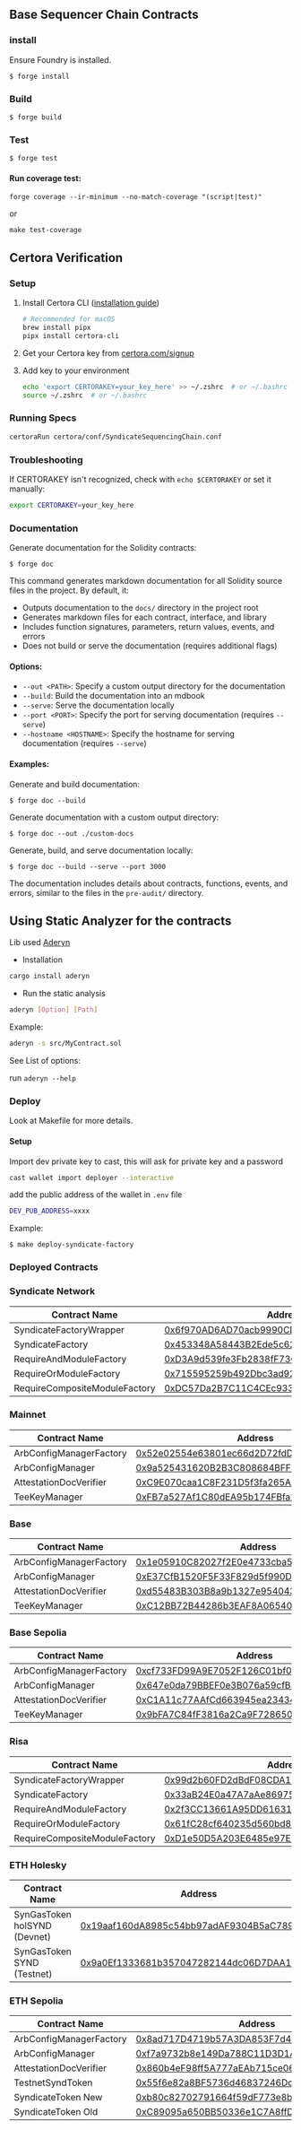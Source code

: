 ## Base Sequencer Chain Contracts

### install

Ensure Foundry is installed.

```shell
$ forge install
```

### Build

```shell
$ forge build
```

### Test

```shell
$ forge test
```

#### Run coverage test:

```shell
forge coverage --ir-minimum --no-match-coverage "(script|test)"
```

or

```shell
make test-coverage
```

## Certora Verification

### Setup

1. Install Certora CLI ([installation guide](https://docs.certora.com/en/latest/docs/user-guide/install.html))

   ```bash
   # Recommended for macOS
   brew install pipx
   pipx install certora-cli
   ```

2. Get your Certora key from [certora.com/signup](https://www.certora.com/signup)

3. Add key to your environment
   ```bash
   echo 'export CERTORAKEY=your_key_here' >> ~/.zshrc  # or ~/.bashrc
   source ~/.zshrc  # or ~/.bashrc
   ```

### Running Specs

```bash
certoraRun certora/conf/SyndicateSequencingChain.conf
```

### Troubleshooting

If CERTORAKEY isn't recognized, check with `echo $CERTORAKEY` or set it manually:

```bash
export CERTORAKEY=your_key_here
```

### Documentation

Generate documentation for the Solidity contracts:

```shell
$ forge doc
```

This command generates markdown documentation for all Solidity source files in the project. By default, it:

- Outputs documentation to the `docs/` directory in the project root
- Generates markdown files for each contract, interface, and library
- Includes function signatures, parameters, return values, events, and errors
- Does not build or serve the documentation (requires additional flags)

#### Options:

- `--out <PATH>`: Specify a custom output directory for the documentation
- `--build`: Build the documentation into an mdbook
- `--serve`: Serve the documentation locally
- `--port <PORT>`: Specify the port for serving documentation (requires `--serve`)
- `--hostname <HOSTNAME>`: Specify the hostname for serving documentation (requires `--serve`)

#### Examples:

Generate and build documentation:

```shell
$ forge doc --build
```

Generate documentation with a custom output directory:

```shell
$ forge doc --out ./custom-docs
```

Generate, build, and serve documentation locally:

```shell
$ forge doc --build --serve --port 3000
```

The documentation includes details about contracts, functions, events, and errors, similar to the files in the `pre-audit/` directory.

## Using Static Analyzer for the contracts

Lib used [Aderyn](https://github.com/Cyfrin/aderyn)

- Installation

```bash
cargo install aderyn
```

- Run the static analysis

```bash
aderyn [Option] [Path]
```

Example:

```bash
aderyn -s src/MyContract.sol
```

See List of options:

run `aderyn --help`

### Deploy

Look at Makefile for more details.

#### Setup

Import dev private key to cast, this will ask for private key and a password

```bash
cast wallet import deployer --interactive
```

add the public address of the wallet in `.env` file

```bash
DEV_PUB_ADDRESS=xxxx
```

Example:

```shell
$ make deploy-syndicate-factory
```

### Deployed Contracts

### Syndicate Network

| Contract Name                 | Address                                                                                                                                    |
| ----------------------------- | ------------------------------------------------------------------------------------------------------------------------------------------ |
| SyndicateFactoryWrapper       | [0x6f970AD6AD70acb9990CDb499fc70FbcE81aACD7](https://synd-mainnet.explorer.alchemy.com/address/0x6f970AD6AD70acb9990CDb499fc70FbcE81aACD7) |
| SyndicateFactory              | [0x453348A58443B2Ede5c62480C47cf91c750BA41f](https://synd-mainnet.explorer.alchemy.com/address/0x453348A58443B2Ede5c62480C47cf91c750BA41f) |
| RequireAndModuleFactory       | [0xD3A9d539fe3Fb2838fF73C652EB94dAE050d873a](https://synd-mainnet.explorer.alchemy.com/address/0xD3A9d539fe3Fb2838fF73C652EB94dAE050d873a) |
| RequireOrModuleFactory        | [0x715595259b492Dbc3ad9298F66E9F917eeD6d013](https://synd-mainnet.explorer.alchemy.com/address/0x715595259b492Dbc3ad9298F66E9F917eeD6d013) |
| RequireCompositeModuleFactory | [0xDC57Da2B7C11C4CEc933910EfD4c0479cbB24434](https://synd-mainnet.explorer.alchemy.com/address/0xDC57Da2B7C11C4CEc933910EfD4c0479cbB24434) |

### Mainnet

| Contract Name                 | Address                                                                                                               |
| ----------------------------- | --------------------------------------------------------------------------------------------------------------------- |
| ArbConfigManagerFactory       | [0x52e02554e63801ec66d2D72fdD2c679D18a117dE](https://etherscan.io/address/0x52e02554e63801ec66d2D72fdD2c679D18a117dE) |
| ArbConfigManager              | [0x9a525431620B2B3C808684BFFE6738307921f19d](https://etherscan.io/address/0x9a525431620B2B3C808684BFFE6738307921f19d) |
| AttestationDocVerifier        | [0xC9E070caa1C8F231D5f3fa265AAb61A6A1fD0466](https://etherscan.io/address/0xC9E070caa1C8F231D5f3fa265AAb61A6A1fD0466) |
| TeeKeyManager                 | [0xFB7a527Af1C80dEA95b174FBfa2662B36006b90e](https://etherscan.io/address/0xFB7a527Af1C80dEA95b174FBfa2662B36006b90e) |

### Base

| Contract Name                 | Address                                                                                                               |
| ----------------------------- | --------------------------------------------------------------------------------------------------------------------- |
| ArbConfigManagerFactory       | [0x1e05910C82027f2E0e4733cba5ba41f528cAefE1](https://basescan.org/address/0x1e05910C82027f2E0e4733cba5ba41f528cAefE1) |
| ArbConfigManager              | [0xE37CfB1520F5F33F829d5f990D7AA3C563AbBF18](https://basescan.org/address/0xE37CfB1520F5F33F829d5f990D7AA3C563AbBF18) |
| AttestationDocVerifier        | [0xd55483B303B8a9b1327e954043f19E18692FA293](https://basescan.org/address/0xd55483B303B8a9b1327e954043f19E18692FA293) |
| TeeKeyManager                 | [0xC12BB72B44286b3EAF8A065402A102C3719C8cA1](https://basescan.org/address/0xC12BB72B44286b3EAF8A065402A102C3719C8cA1) |

### Base Sepolia

| Contract Name                 | Address                                                                                                                        |
| ----------------------------- | ------------------------------------------------------------------------------------------------------------------------------ |
| ArbConfigManagerFactory       | [0xcf733FD99A9E7052F126C01bf033159775bEcF0B](https://sepolia.basescan.org/address/0xcf733FD99A9E7052F126C01bf033159775bEcF0B)  |
| ArbConfigManager              | [0x647e0da79BBEF0e3B076a59cfB3a42429273CE52](https://sepolia.basescan.org/address/0x647e0da79BBEF0e3B076a59cfB3a42429273CE52)  |
| AttestationDocVerifier        | [0xC1A11c77AAfCd663945ea234345ffc6EF53dC12c](https://sepolia.basescan.org/address/0xC1A11c77AAfCd663945ea234345ffc6EF53dC12c)  |
| TeeKeyManager                 | [0x9bFA7C84fF3816a2Ca9F72865036e8998385147b](https://sepolia.basescan.org/address/0x9bFA7C84fF3816a2Ca9F72865036e8998385147b)  |

### Risa

| Contract Name                 | Address                                                                                                                                    |
| ----------------------------- | ------------------------------------------------------------------------------------------------------------------------------------------ |
| SyndicateFactoryWrapper       | [0x99d2b60FD2dBdF08CDA18165D20f4E713768b07E](https://risa-testnet.explorer.alchemy.com/address/0x99d2b60FD2dBdF08CDA18165D20f4E713768b07E) |
| SyndicateFactory              | [0x33aB24E0a47A7aAe869755420950A6326e3CB9F3](https://risa-testnet.explorer.alchemy.com/address/0x33aB24E0a47A7aAe869755420950A6326e3CB9F3) |
| RequireAndModuleFactory       | [0x2f3CC13661A95DD616311a7bddB9cDB4bA67C4d2](https://risa-testnet.explorer.alchemy.com/address/0x2f3CC13661A95DD616311a7bddB9cDB4bA67C4d2) |
| RequireOrModuleFactory        | [0x61fC28cf640235d560bd89350033cAee9642F8E5](https://risa-testnet.explorer.alchemy.com/address/0x61fC28cf640235d560bd89350033cAee9642F8E5) |
| RequireCompositeModuleFactory | [0xD1e50D5A203E6485e97E3bC8A951b49aaFC28603](https://risa-testnet.explorer.alchemy.com/address/0xD1e50D5A203E6485e97E3bC8A951b49aaFC28603) |


### ETH Holesky

| Contract Name                | Address                                                                                                                       |
| ---------------------------- | ----------------------------------------------------------------------------------------------------------------------------- |
| SynGasToken holSYND (Devnet) | [0x19aaf160dA8985c54bb97adAF9304B5aC7890421](https://holesky.etherscan.io/address/0x19aaf160dA8985c54bb97adAF9304B5aC7890421) |
| SynGasToken SYND (Testnet)   | [0x9a0Ef1333681b357047282144dc06D7DAA1f76Ba](https://holesky.etherscan.io/address/0x9a0Ef1333681b357047282144dc06D7DAA1f76Ba) |

### ETH Sepolia

| Contract Name            | Address                                                                                                                        |
| ------------------------ | ------------------------------------------------------------------------------------------------------------------------------ |
| ArbConfigManagerFactory  | [0x8ad717D4719b57A3DA853F7d422284859b00b10e](https://sepolia.etherscan.io/address/0x8ad717D4719b57A3DA853F7d422284859b00b10e)  |
| ArbConfigManager         | [0xf7a9732b8e149Da788C11D3D1AAd029B732A8118](https://sepolia.etherscan.io/address/0xf7a9732b8e149Da788C11D3D1AAd029B732A8118)  |
| AttestationDocVerifier   | [0x860b4eF98ff5A777aEAb715ce06d7fD8c8C1cC25](https://sepolia.etherscan.io/address/0x860b4eF98ff5A777aEAb715ce06d7fD8c8C1cC25)  |
| TestnetSyndToken         | [0x55f6e82a8BF5736d46837246DcBEAf7e61b3c27C](https://sepolia.etherscan.io/address/0x55f6e82a8BF5736d46837246DcBEAf7e61b3c27C)  |
| SyndicateToken New       | [0xb80c82702791664f59dF773e8b50dE921fC026fE](https://sepolia.etherscan.io/address/0xb80c82702791664f59dF773e8b50dE921fC026fE)  |
| SyndicateToken Old       | [0xC89095a650BB50336e1C7A8ffD4dD4bce2456e23](https://sepolia.etherscan.io/address/0xC89095a650BB50336e1C7A8ffD4dD4bce2456e23)  |
